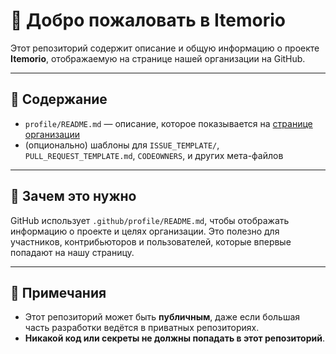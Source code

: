 # 👋 Добро пожаловать в Itemorio

Этот репозиторий содержит описание и общую информацию о проекте **Itemorio**, отображаемую на странице нашей организации на GitHub.

---

## 📂 Содержание

- `profile/README.md` — описание, которое показывается на [странице организации](https://github.com/itemorio)
- (опционально) шаблоны для `ISSUE_TEMPLATE/`, `PULL_REQUEST_TEMPLATE.md`, `CODEOWNERS`, и других мета-файлов

---

## 📝 Зачем это нужно

GitHub использует `.github/profile/README.md`, чтобы отображать информацию о проекте и целях организации. Это полезно для участников, контрибьюторов и пользователей, которые впервые попадают на нашу страницу.

---

## 📌 Примечания

- Этот репозиторий может быть **публичным**, даже если большая часть разработки ведётся в приватных репозиториях.
- **Никакой код или секреты не должны попадать в этот репозиторий**.
